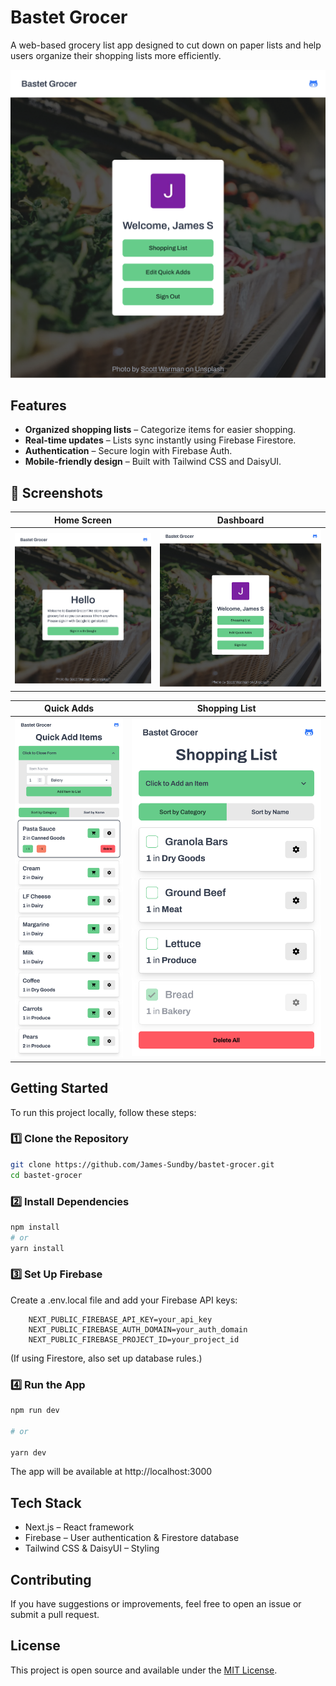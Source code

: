 # Bastet Grocer

A web-based grocery list app designed to cut down on paper lists and help users organize their shopping lists more efficiently.

![Bastet Grocer Screenshot](./images/dashboard.png)

## Features

- **Organized shopping lists** – Categorize items for easier shopping.
- **Real-time updates** – Lists sync instantly using Firebase Firestore.
- **Authentication** – Secure login with Firebase Auth.
- **Mobile-friendly design** – Built with Tailwind CSS and DaisyUI.

## 📸 Screenshots

| Home Screen                             | Dashboard                            |
| --------------------------------------- | ------------------------------------ |
| ![Home Screen](./images/homescreen.png) | ![Dashboard](./images/dashboard.png) |

| Quick Adds                            | Shopping List                                |
| ------------------------------------- | -------------------------------------------- |
| ![Inventory](./images/quick-adds.png) | ![Shopping List](./images/shopping-list.png) |

## Getting Started

To run this project locally, follow these steps:

### 1️⃣ Clone the Repository

```sh
git clone https://github.com/James-Sundby/bastet-grocer.git
cd bastet-grocer
```

### 2️⃣ Install Dependencies

```sh
npm install
# or
yarn install
```

### 3️⃣ Set Up Firebase

Create a .env.local file and add your Firebase API keys:

```in
    NEXT_PUBLIC_FIREBASE_API_KEY=your_api_key
    NEXT_PUBLIC_FIREBASE_AUTH_DOMAIN=your_auth_domain
    NEXT_PUBLIC_FIREBASE_PROJECT_ID=your_project_id
```

(If using Firestore, also set up database rules.)

### 4️⃣ Run the App

```sh
npm run dev

# or

yarn dev
```

The app will be available at http://localhost:3000

## Tech Stack

- Next.js – React framework
- Firebase – User authentication & Firestore database
- Tailwind CSS & DaisyUI – Styling

## Contributing

If you have suggestions or improvements, feel free to open an issue or submit a pull request.

## License

This project is open source and available under the [MIT License](LICENSE).
